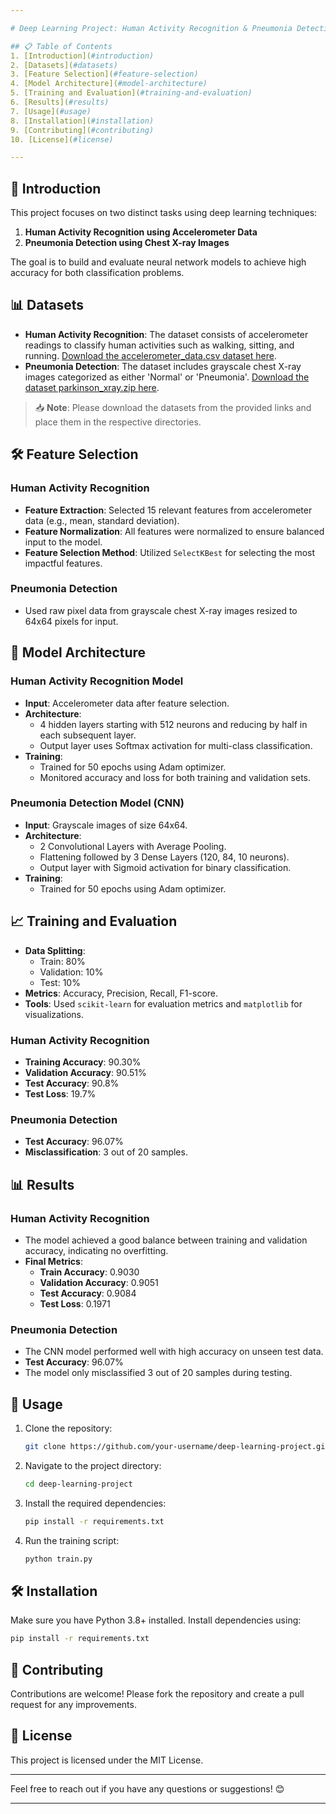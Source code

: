 ```yaml
---

# Deep Learning Project: Human Activity Recognition & Pneumonia Detection

## 📋 Table of Contents
1. [Introduction](#introduction)
2. [Datasets](#datasets)
3. [Feature Selection](#feature-selection)
4. [Model Architecture](#model-architecture)
5. [Training and Evaluation](#training-and-evaluation)
6. [Results](#results)
7. [Usage](#usage)
8. [Installation](#installation)
9. [Contributing](#contributing)
10. [License](#license)

---
```


## 📖 Introduction
This project focuses on two distinct tasks using deep learning techniques:
1. **Human Activity Recognition using Accelerometer Data**
2. **Pneumonia Detection using Chest X-ray Images**

The goal is to build and evaluate neural network models to achieve high accuracy for both classification problems.

## 📊 Datasets
- **Human Activity Recognition**: The dataset consists of accelerometer readings to classify human activities such as walking, sitting, and running. [Download the accelerometer_data.csv dataset here](https://drive.google.com/file/d/1ciwzKIPl1n7otcWQTYVX-j1k3TYmVeGL/view?usp=sharing).
- **Pneumonia Detection**: The dataset includes grayscale chest X-ray images categorized as either 'Normal' or 'Pneumonia'. [Download the dataset parkinson_xray.zip here](https://drive.google.com/file/d/1ciwzKIPl1n7otcWQTYVX-j1k3TYmVeGL/view?usp=sharing).

> 📥 **Note**: Please download the datasets from the provided links and place them in the respective directories.

## 🛠 Feature Selection
### Human Activity Recognition
- **Feature Extraction**: Selected 15 relevant features from accelerometer data (e.g., mean, standard deviation).
- **Feature Normalization**: All features were normalized to ensure balanced input to the model.
- **Feature Selection Method**: Utilized `SelectKBest` for selecting the most impactful features.

### Pneumonia Detection
- Used raw pixel data from grayscale chest X-ray images resized to 64x64 pixels for input.

## 🧠 Model Architecture
### Human Activity Recognition Model
- **Input**: Accelerometer data after feature selection.
- **Architecture**: 
  - 4 hidden layers starting with 512 neurons and reducing by half in each subsequent layer.
  - Output layer uses Softmax activation for multi-class classification.
- **Training**: 
  - Trained for 50 epochs using Adam optimizer.
  - Monitored accuracy and loss for both training and validation sets.

### Pneumonia Detection Model (CNN)
- **Input**: Grayscale images of size 64x64.
- **Architecture**:
  - 2 Convolutional Layers with Average Pooling.
  - Flattening followed by 3 Dense Layers (120, 84, 10 neurons).
  - Output layer with Sigmoid activation for binary classification.
- **Training**:
  - Trained for 50 epochs using Adam optimizer.

## 📈 Training and Evaluation
- **Data Splitting**:
  - Train: 80%
  - Validation: 10%
  - Test: 10%
- **Metrics**: Accuracy, Precision, Recall, F1-score.
- **Tools**: Used `scikit-learn` for evaluation metrics and `matplotlib` for visualizations.

### Human Activity Recognition
- **Training Accuracy**: 90.30%
- **Validation Accuracy**: 90.51%
- **Test Accuracy**: 90.8%
- **Test Loss**: 19.7%

### Pneumonia Detection
- **Test Accuracy**: 96.07%
- **Misclassification**: 3 out of 20 samples.

## 📊 Results
### Human Activity Recognition
- The model achieved a good balance between training and validation accuracy, indicating no overfitting.
- **Final Metrics**:
  - **Train Accuracy**: 0.9030
  - **Validation Accuracy**: 0.9051
  - **Test Accuracy**: 0.9084
  - **Test Loss**: 0.1971

### Pneumonia Detection
- The CNN model performed well with high accuracy on unseen test data.
- **Test Accuracy**: 96.07%
- The model only misclassified 3 out of 20 samples during testing.

## 🚀 Usage
1. Clone the repository:
   ```bash
   git clone https://github.com/your-username/deep-learning-project.git
   ```
2. Navigate to the project directory:
   ```bash
   cd deep-learning-project
   ```
3. Install the required dependencies:
   ```bash
   pip install -r requirements.txt
   ```
4. Run the training script:
   ```bash
   python train.py
   ```

## 🛠 Installation
Make sure you have Python 3.8+ installed. Install dependencies using:
```bash
pip install -r requirements.txt
```

## 🤝 Contributing
Contributions are welcome! Please fork the repository and create a pull request for any improvements.

## 📜 License
This project is licensed under the MIT License.

---

Feel free to reach out if you have any questions or suggestions! 😊

--- 
